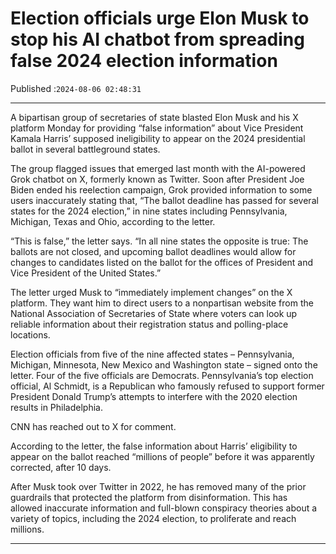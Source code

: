 # Election officials urge Elon Musk to stop his AI chatbot from spreading false 2024 election information

Published :`2024-08-06 02:48:31`

---

A bipartisan group of secretaries of state blasted Elon Musk and his X platform Monday for providing “false information” about Vice President Kamala Harris’ supposed ineligibility to appear on the 2024 presidential ballot in several battleground states.

The group flagged issues that emerged last month with the AI-powered Grok chatbot on X, formerly known as Twitter. Soon after President Joe Biden ended his reelection campaign, Grok provided information to some users inaccurately stating that, “The ballot deadline has passed for several states for the 2024 election,” in nine states including Pennsylvania, Michigan, Texas and Ohio, according to the letter.

“This is false,” the letter says. “In all nine states the opposite is true: The ballots are not closed, and upcoming ballot deadlines would allow for changes to candidates listed on the ballot for the offices of President and Vice President of the United States.”

The letter urged Musk to “immediately implement changes” on the X platform. They want him to direct users to a nonpartisan website from the National Association of Secretaries of State where voters can look up reliable information about their registration status and polling-place locations.

Election officials from five of the nine affected states – Pennsylvania, Michigan, Minnesota, New Mexico and Washington state – signed onto the letter. Four of the five officials are Democrats. Pennsylvania’s top election official, Al Schmidt, is a Republican who famously refused to support former President Donald Trump’s attempts to interfere with the 2020 election results in Philadelphia.

CNN has reached out to X for comment.

According to the letter, the false information about Harris’ eligibility to appear on the ballot reached “millions of people” before it was apparently corrected, after 10 days.

After Musk took over Twitter in 2022, he has removed many of the prior guardrails that protected the platform from disinformation. This has allowed inaccurate information and full-blown conspiracy theories about a variety of topics, including the 2024 election, to proliferate and reach millions.

---

